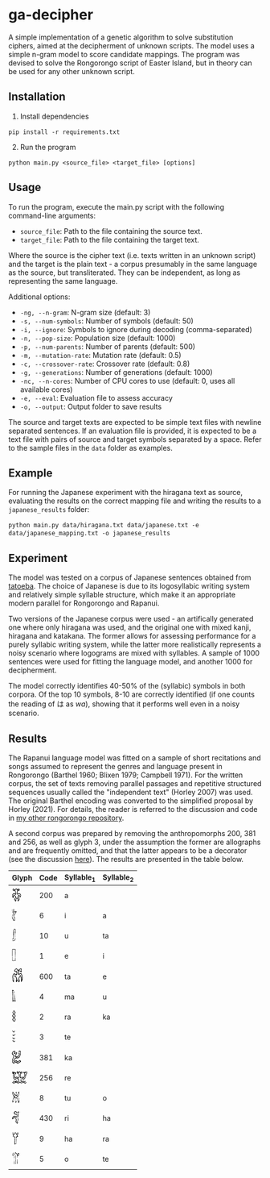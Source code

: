 # ga-decipher

A simple implementation of a genetic algorithm to solve substitution ciphers, aimed at the decipherment of unknown scripts. The model uses a simple n-gram model to score candidate mappings. The program was devised to solve the Rongorongo script of Easter Island, but in theory can be used for any other unknown script.

## Installation

1. Install dependencies
```
pip install -r requirements.txt
```
2. Run the program
```
python main.py <source_file> <target_file> [options]
```

## Usage

To run the program, execute the main.py script with the following command-line arguments:

* `source_file`: Path to the file containing the source text.
* `target_file`: Path to the file containing the target text.

Where the source is the cipher text (i.e. texts written in an unknown script) and the target is the plain text - a corpus presumably in the same language as the source, but transliterated. They can be independent, as long as representing the same language.

Additional options:

* `-ng, --n-gram`: N-gram size (default: 3)
* `-s, --num-symbols`: Number of symbols (default: 50)
* `-i, --ignore`: Symbols to ignore during decoding (comma-separated)
* `-n, --pop-size`: Population size (default: 1000)
* `-p, --num-parents`: Number of parents (default: 500)
* `-m, --mutation-rate`: Mutation rate (default: 0.5)
* `-c, --crossover-rate`: Crossover rate (default: 0.8)
* `-g, --generations`: Number of generations (default: 1000)
* `-nc, --n-cores`: Number of CPU cores to use (default: 0, uses all available cores)
* `-e, --eval`: Evaluation file to assess accuracy
* `-o, --output`: Output folder to save results

The source and target texts are expected to be simple text files with newline separated sentences. If an evaluation file is provided, it is expected to be a text file with pairs of source and target symbols separated by a space. Refer to the sample files in the `data` folder as examples.

## Example

For running the Japanese experiment with the hiragana text as source, evaluating the results on the correct mapping file and writing the results to a `japanese_results` folder:

```
python main.py data/hiragana.txt data/japanese.txt -e data/japanese_mapping.txt -o japanese_results
```

## Experiment

The model was tested on a corpus of Japanese sentences obtained from <a href="https://tatoeba.org">tatoeba</a>. The choice of Japanese is due to its logosyllabic writing system and relatively simple syllable structure, which make it an appropriate modern parallel for Rongorongo and Rapanui.

Two versions of the Japanese corpus were used - an artifically generated one where only hiragana was used, and the original one with mixed kanji, hiragana and katakana. The former allows for assessing performance for a purely syllabic writing system, while the latter more realistically represents a noisy scenario where logograms are mixed with syllables. A sample of 1000 sentences were used for fitting the language model, and another 1000 for decipherment.

The model correctly identifies 40-50% of the (syllabic) symbols in both corpora. Of the top 10 symbols, 8-10 are correctly identified (if one counts the reading of は as *wa*), showing that it performs well even in a noisy scenario.

## Results

The Rapanui language model was fitted on a sample of short recitations and songs assumed to represent the genres and language present in Rongorongo (Barthel 1960; Blixen 1979; Campbell 1971). For the written corpus, the set of texts removing parallel passages and repetitive structured sequences usually called the "independent text" (Horley 2007) was used. The original Barthel encoding was converted to the simplified proposal by Horley (2021). For details, the reader is referred to the discussion and code in <a href="https://github.com/jgregoriods/rongopy">my other rongorongo repository</a>.

A second corpus was prepared by removing the anthropomorphs 200, 381 and 256, as well as glyph 3, under the assumption the former are allographs and are frequently omitted, and that the latter appears to be a decorator (see the discussion <a href="https://github.com/jgregoriods/rongopy">here</a>). The results are presented in the table below.


| Glyph | Code | Syllable<sub>1</sub> | Syllable<sub>2</sub> |
| --- | --- | --- | --- |
| <img src="img/200.png" height="32"> | 200 | a | |
| <img src="img/6.png" height="32"> | 6 | i | a |
| <img src="img/10.png" height="32"> | 10 | u | ta |
| <img src="img/1.png" height="32"> | 1 | e | i |
| <img src="img/600.png" height="32"> | 600 | ta | e |
| <img src="img/4.png" height="32"> | 4 | ma | u |
| <img src="img/2.png" height="32"> | 2 | ra | ka |
| <img src="img/3.png" height="32"> | 3 | te | |
| <img src="img/381.png" height="32"> | 381 | ka | |
| <img src="img/256.png" height="32"> | 256 | re | |
| <img src="img/8.png" height="32"> | 8 | tu | o |
| <img src="img/430.png" height="32"> | 430 | ri | ha |
| <img src="img/9.png" height="32"> | 9 | ha | ra |
| <img src="img/5.png" height="32"> | 5 | o | te |
